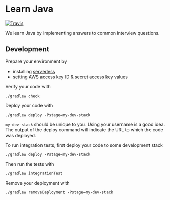 # Learn Java
[![Travis](https://travis-ci.org/ags799/learn-java.svg?branch=master)](https://travis-ci.org/ags799/learn-java)

We learn Java by implementing answers to common interview questions.

## Development

Prepare your environment by

- installing [serverless](http://serverless.com)
- setting AWS access key ID & secret access key values

Verify your code with

    ./gradlew check

Deploy your code with

    ./gradlew deploy -Pstage=my-dev-stack

`my-dev-stack` should be unique to you. Using your username is a good idea.
The output of the deploy command will indicate the URL to which the code was deployed.

To run integration tests, first deploy your code to some development stack

    ./gradlew deploy -Pstage=my-dev-stack

Then run the tests with

    ./gradlew integrationTest

Remove your deployment with

    ./gradlew removeDeployment -Pstage=my-dev-stack
